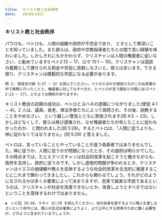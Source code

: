 ```yaml
---
title:  キリスト教と社会秩序
date:   20/04/2017
---
```


### キリスト教と社会秩序

 パウロも、ペトロも、人間の組織や政府が不完全であり、 ときとして罪深いことを知っていました。また彼らは、政府や宗教指導者たちとの間で苦い経験を味わいました。しかしそれにもかかわらず、クリスチャンは人間の権威者に従いなさい、と勧めています(I ペト2:13 ∼ 17、ロマ 13:1 ∼ 10)。クリスチャンは国民の義務として課せられる税金や労役に貢献しなさいと、彼らは言います。できる限り、クリスチャンは模範的な市民になる必要があります。

`問 2: 使徒言行録 5:27 ~ 32 を読んでください。ペトロとほかの使徒たちがこの出来事の中で実際に行ったことと、権威者に対してなすべきだ、とペトロが言う服従との間には(Iペト 2:13 ~ 17)、どのような関係がありますか。`

 キリスト教会の初期の成功は、ペトロとヨハネの逮捕につながりました(使徒 4:1 ∼ 4)。2 人は、議員、長老、律法学者たちによって尋問され、その後、説教することをやめなさい、 という厳しい警告とともに釈放されます(同 4:5 ∼ 23)。しかしほどなくして、彼らは再び逮捕され、なぜ権威者たちが命じたことに従わなかったのか、 と問われました(同 5:28)。するとペトロは、「人間に従うよりも、神に従わなくてはなりません」(同 5:29) と答えました。

 ペトロは、言っていることとやっていることが違う偽善者ではありませんでした。神に従うか、人間に従うかが問題になったとき、その選択は明らかでした。その時点までは、たとえクリスチャンは社会的改革を起こそうと働きながらも、政府を支持し、政府に従うのです。しかし道徳的問題が争われるとき、クリスチャンはイエスの価値観や教えを反映するような社会的改革を合法的に推進することにこれまで関わってきましたし、これからも関わるでしょう。それがどのようになされるかは多くの要素によって決まりますが、忠実で誠実な市民であるというのは、クリスチャンが社会を改善できないとか、改善しようとすべきではないということを意味するわけではありません。

`◆　レビ記 19:18、マタイ 22:39 を読んでください。自分自身を愛するように隣人を愛しなさいという命令には、隣人の生活を確実によりよく、より公平にする改革のために働く必要性が、どのように含まれているでしょうか。`
